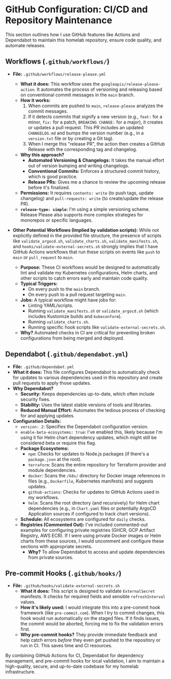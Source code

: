 # GitHub Configuration: CI/CD and Repository Maintenance

This section outlines how I use GitHub features like Actions and Dependabot to maintain this homelab repository, ensure
code quality, and automate releases.

## Workflows (`.github/workflows/`)

- **File:** `.github/workflows/release-please.yml`

  - **What it does:** This workflow uses the `googleapis/release-please-action`. It automates the process of versioning
    and releasing based on conventional commit messages in the `main` branch.
  - **How it works:**
    1.  When commits are pushed to `main`, `release-please` analyzes the commit messages.
    2.  If it detects commits that signify a new version (e.g., `feat:` for a minor, `fix:` for a patch,
        `BREAKING CHANGE:` for a major), it creates or updates a pull request. This PR includes an updated
        `CHANGELOG.md` and bumps the version number (e.g., in a `version.txt` file or by creating a Git tag).
    3.  When I merge this "release PR", the action then creates a GitHub Release with the corresponding tag and
        changelog.
  - **Why this approach?**
    - **Automated Versioning & Changelogs:** It takes the manual effort out of version bumping and writing changelogs.
    - **Conventional Commits:** Enforces a structured commit history, which is good practice.
    - **Release PRs:** Gives me a chance to review the upcoming release before it's finalized.
  - **Permissions:** It requires `contents: write` (to push tags, update changelog) and `pull-requests: write` (to
    create/update the release PR).
  - **`release-type: simple`:** I'm using a simple versioning scheme. Release Please also supports more complex
    strategies for monorepos or specific languages.

- **Other Potential Workflows (Implied by validation scripts):** While not explicitly defined in the provided file
  structure, the presence of scripts like `validate_argocd.sh`, `validate_charts.sh`, `validate_manifests.sh`, and
  `hooks/validate-external-secrets.sh` strongly implies that I have GitHub Actions workflows that run these scripts on
  events like `push` to `main` or `pull_request` to `main`.
  - **Purpose:** These CI workflows would be designed to automatically lint and validate my Kubernetes configurations,
    Helm charts, and other scripts to catch errors early and maintain code quality.
  - **Typical Triggers:**
    - On every push to the `main` branch.
    - On every push to a pull request targeting `main`.
  - **Jobs:** A typical workflow might have jobs for:
    - Linting YAML/scripts.
    - Running `validate_manifests.sh` or `validate_argocd.sh` (which includes Kustomize builds and `kubeconform`).
    - Running `validate_charts.sh`.
    - Running specific hook scripts like `validate-external-secrets.sh`.
  - **Why?** Automated checks in CI are critical for preventing broken configurations from being merged and deployed.

## Dependabot (`.github/dependabot.yml`)

- **File:** `.github/dependabot.yml`
- **What it does:** This file configures Dependabot to automatically check for updates to various dependencies used in
  this repository and create pull requests to apply those updates.
- **Why Dependabot?**
  - **Security:** Keeps dependencies up-to-date, which often include security fixes.
  - **Stability:** Uses the latest stable versions of tools and libraries.
  - **Reduced Manual Effort:** Automates the tedious process of checking for and applying updates.
- **Configuration Details:**
  - `version: 2`: Specifies the Dependabot configuration version.
  - `enable-beta-ecosystems: true`: I've enabled this, likely because I'm using it for Helm chart dependency updates,
    which might still be considered beta or require this flag.
  - **Package Ecosystems:**
    - `npm`: Checks for updates to Node.js packages (if there's a `package.json` at the root).
    - `terraform`: Scans the entire repository for Terraform provider and module dependencies.
    - `docker`: Scans the `/k8s/` directory for Docker image references in files (e.g., `Dockerfile`, Kubernetes
      manifests) and suggests updates.
    - `github-actions`: Checks for updates to GitHub Actions used in my workflows.
    - `helm`: Scans the root directory (and recursively) for Helm chart dependencies (e.g., in `Chart.yaml` files or
      potentially ArgoCD Application sources if configured to track chart versions).
  - **Schedule:** All ecosystems are configured for `daily` checks.
  - **Registries (Commented Out):** I've included commented-out examples for configuring private registries (GHCR, GCP
    Artifact Registry, AWS ECR). If I were using private Docker images or Helm charts from these sources, I would
    uncomment and configure these sections with appropriate secrets.
    - **Why?** To allow Dependabot to access and update dependencies from private sources.

## Pre-commit Hooks (`.github/hooks/`)

- **File:** `.github/hooks/validate-external-secrets.sh`
  - **What it does:** This script is designed to validate `ExternalSecret` manifests. It checks for required fields and
    sensible `refreshInterval` values.
  - **How it's likely used:** I would integrate this into a pre-commit hook framework (like `pre-commit.com`). When I
    try to commit changes, this hook would run automatically on the staged files. If it finds issues, the commit would
    be aborted, forcing me to fix the validation errors first.
  - **Why pre-commit hooks?** They provide immediate feedback and help catch errors _before_ they even get pushed to the
    repository or run in CI. This saves time and CI resources.

By combining GitHub Actions for CI, Dependabot for dependency management, and pre-commit hooks for local validation, I
aim to maintain a high-quality, secure, and up-to-date codebase for my homelab infrastructure.

